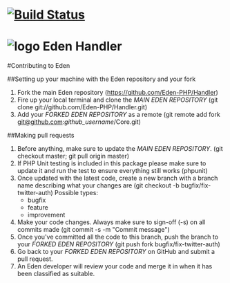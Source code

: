 [![Build Status](https://api.travis-ci.org/Eden-PHP/Handler.png)](https://travis-ci.org/Eden-PHP/Handler)
===
![logo](http://eden.openovate.com/assets/images/cloud-social.png) Eden Handler
====

#Contributing to Eden

##Setting up your machine with the Eden repository and your fork

1. Fork the main Eden repository (https://github.com/Eden-PHP/Handler)
2. Fire up your local terminal and clone the *MAIN EDEN REPOSITORY* (git clone git://github.com/Eden-PHP/Handler.git)
3. Add your *FORKED EDEN REPOSITORY* as a remote (git remote add fork git@github.com:*github_username*/Core.git)

##Making pull requests

1. Before anything, make sure to update the *MAIN EDEN REPOSITORY*. (git checkout master; git pull origin master)
2. If PHP Unit testing is included in this package please make sure to update it and run the test to ensure everything still works (phpunit)
3. Once updated with the latest code, create a new branch with a branch name describing what your changes are (git checkout -b bugfix/fix-twitter-auth)
    Possible types:
    - bugfix
    - feature
    - improvement
4. Make your code changes. Always make sure to sign-off (-s) on all commits made (git commit -s -m "Commit message")
5. Once you've committed all the code to this branch, push the branch to your *FORKED EDEN REPOSITORY* (git push fork bugfix/fix-twitter-auth)
6. Go back to your *FORKED EDEN REPOSITORY* on GitHub and submit a pull request.
7. An Eden developer will review your code and merge it in when it has been classified as suitable.
